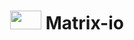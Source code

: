 <div align="center">
  <h1> <img src="https://raw.githubusercontent.com/Centralmatrix3/Scripts/master/Gallery/Color/1024-007.png" height="30" width="50"> Matrix-io </h1>
</div>

